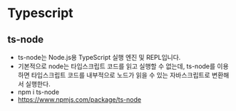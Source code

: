 # Typescript

## ts-node

- ts-node는 Node.js용 TypeScript 실행 엔진 및 REPL입니다.
- 기본적으로 node는 타입스크립트 코드를 읽고 실행할 수 없는데, ts-node를 이용하면 타입스크립트 코드를 내부적으로 노드가 읽을 수 있는 자바스크립트로 변환해서 실행한다.
- npm i ts-node
- https://www.npmjs.com/package/ts-node
